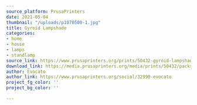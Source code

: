 ```yaml
---
source_platform: PrusaPrinters
date: 2021-05-04
thumbnail: "/uploads/p1070500-1.jpg"
title: Gyroid Lampshade
categories:
- home
- house
- lamps
- standlamp
source_link: https://www.prusaprinters.org/prints/50432-gyroid-lampshade
download_link: https://media.prusaprinters.org/media/prints/50432/packs/104897_a56b64aa-d26e-402a-b1c3-36ce0e186abc/gyroid-lampshade-model_files.zip#_ga=2.163958207.1048019618.1620083506-1521836024.1614377370
author: Evocato
author_link: https://www.prusaprinters.org/social/32990-evocato
project_fg_color: ''
project_bg_color: ''

---
```

